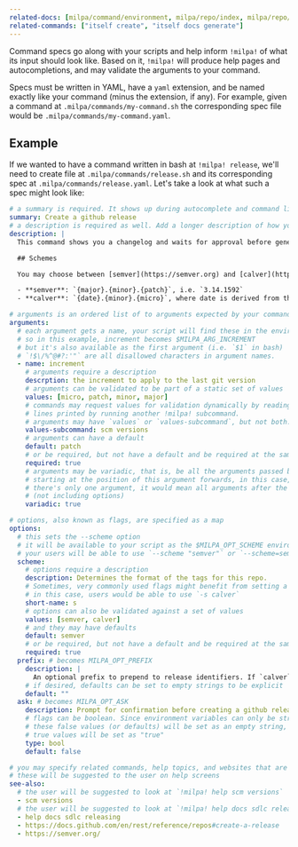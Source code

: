 ```yaml
---
related-docs: [milpa/command/environment, milpa/repo/index, milpa/repo/docs]
related-commands: ["itself create", "itself docs generate"]
---
```

Command specs go along with your scripts and help inform `!milpa!` of what its input should look like. Based on it, `!milpa!` will produce help pages and autocompletions, and may validate the arguments to your command.

Specs must be written in YAML, have a `yaml` extension, and be named exactly like your command (minus the extension, if any). For example, given a command at `.milpa/commands/my-command.sh` the corresponding spec file would be `.milpa/commands/my-command.yaml`.

## Example

If we wanted to have a command written in bash at `!milpa! release`, we'll need to create file at `.milpa/commands/release.sh` and its corresponding spec at `.milpa/commands/release.yaml`. Let's take a look at what such a spec might look like:

```yaml
# a summary is required. It shows up during autocomplete and command listings
summary: Create a github release
# a description is required as well. Add a longer description of how your command does its magic here
description: |
  This command shows you a changelog and waits for approval before generating and pushing a new tag, creating a github release, and opening the browser at the new release.

  ## Schemes

  You may choose between [semver](https://semver.org) and [calver](https://calver.org). Their composition is as follows:

  - **semver**: `{major}.{minor}.{patch}`, i.e. `3.14.1592`
  - **calver**: `{date}.{minor}.{micro}`, where date is derived from the `prefix` option; for example `16.18.339`.

# arguments is an ordered list of to arguments expected by your command
arguments:
  # each argument gets a name, your script will find these in the environment
  # so in this example, increment becomes $MILPA_ARG_INCREMENT
  # but it's also available as the first argument (i.e. `$1` in bash)
  # `!$\/%^@#?:'"` are all disallowed characters in argument names.
  - name: increment
    # arguments require a description
    descrption: the increment to apply to the last git version
    # arguments can be validated to be part of a static set of values
    values: [micro, patch, minor, major]
    # commands may request values for validation dynamically by reading the
    # lines printed by running another !milpa! subcommand.
    # arguments may have `values` or `values-subcommand`, but not both.
    values-subcommand: scm versions
    # arguments can have a default
    default: patch
    # or be required, but not have a default and be required at the same time.
    required: true
    # arguments may be variadic, that is, be all the arguments passed by the user
    # starting at the position of this argument forwards, in this case, since
    # there's only one argument, it would mean all arguments after the command name
    # (not including options)
    variadic: true

# options, also known as flags, are specified as a map
options:
  # this sets the --scheme option
  # it will be available to your script as the $MILPA_OPT_SCHEME environment variable
  # your users will be able to use `--scheme "semver"` or `--scheme=semver` for example
  scheme:
    # options require a description
    description: Determines the format of the tags for this repo.
    # Sometimes, very commonly used flags might benefit from setting a short name
    # in this case, users would be able to use `-s calver`
    short-name: s
    # options can also be validated against a set of values
    values: [semver, calver]
    # and they may have defaults
    default: semver
    # or be required, but not have a default and be required at the same time.
    required: true
  prefix: # becomes MILPA_OPT_PREFIX
    description: |
      An optional prefix to prepend to release identifiers. If `calver` is chosen as `scheme`, you may specify a combination of `YY`, `YYYY`, `MM`, and `DD` to be replaced with the corresponding values of the local date. The default in that case is `YY`.
    # if desired, defaults can be set to empty strings to be explicit
    default: ""
  ask: # becomes MILPA_OPT_ASK
    description: Prompt for confirmation before creating a github release
    # flags can be boolean. Since environment variables can only be strings,
    # these false values (or defaults) will be set as an empty string, while
    # true values will be set as "true"
    type: bool
    default: false

# you may specify related commands, help topics, and websites that are related to this command
# these will be suggested to the user on help screens
see-also:
  # the user will be suggested to look at `!milpa! help scm versions`
  - scm versions
  # the user will be suggested to look at `!milpa! help docs sdlc releasing`
  - help docs sdlc releasing
  - https://docs.github.com/en/rest/reference/repos#create-a-release
  - https://semver.org/
```
